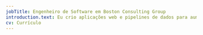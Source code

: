```yaml
---
jobTitle: Engenheiro de Software em Boston Consulting Group
introduction.text: Eu crio aplicações web e pipelines de dados para aumentar a eficiência corporativa e entregar valor estratégico.
cv: Currículo
---
```

